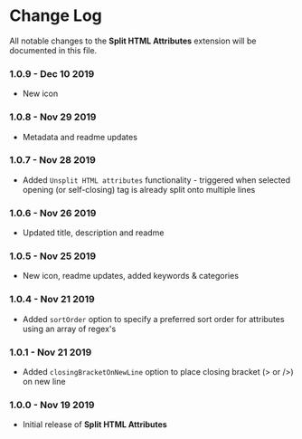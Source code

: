 # Change Log

All notable changes to the **Split HTML Attributes** extension will be documented in this file.

### **1.0.9** - Dec 10 2019

- New icon

### **1.0.8** - Nov 29 2019

- Metadata and readme updates

### **1.0.7** - Nov 28 2019

- Added `Unsplit HTML attributes` functionality - triggered when selected opening (or self-closing) tag is already split onto multiple lines

### **1.0.6** - Nov 26 2019

- Updated title, description and readme

### **1.0.5** - Nov 25 2019

- New icon, readme updates, added keywords & categories

### **1.0.4** - Nov 21 2019

- Added `sortOrder` option to specify a preferred sort order for attributes using an array of regex's

### **1.0.1** - Nov 21 2019

- Added `closingBracketOnNewLine` option to place closing bracket (> or />) on new line

### **1.0.0** - Nov 19 2019

- Initial release of **Split HTML Attributes**